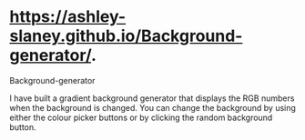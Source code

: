 # https://ashley-slaney.github.io/Background-generator/.
Background-generator

I have built a gradient background generator that displays the RGB numbers when the background is changed. You can change the background by using either the colour picker buttons or by clicking the random background button.
